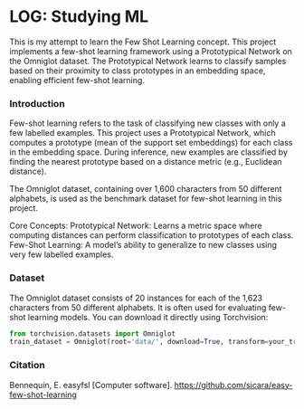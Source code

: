 # LOG: Studying ML

This is my attempt to learn the Few Shot Learning concept. This project implements a few-shot learning framework using a Prototypical Network on the Omniglot dataset. The Prototypical Network learns to classify samples based on their proximity to class prototypes in an embedding space, enabling efficient few-shot learning.
### Introduction
Few-shot learning refers to the task of classifying new classes with only a few labelled examples. This project uses a Prototypical Network, which computes a prototype (mean of the support set embeddings) for each class in the embedding space. During inference, new examples are classified by finding the nearest prototype based on a distance metric (e.g., Euclidean distance).

The Omniglot dataset, containing over 1,600 characters from 50 different alphabets, is used as the benchmark dataset for few-shot learning in this project.

Core Concepts:
Prototypical Network: Learns a metric space where computing distances can perform classification to prototypes of each class.
Few-Shot Learning: A model’s ability to generalize to new classes using very few labelled examples.
### Dataset
The Omniglot dataset consists of 20 instances for each of the 1,623 characters from 50 different alphabets. It is often used for evaluating few-shot learning models. You can download it directly using Torchvision:
```python
from torchvision.datasets import Omniglot
train_dataset = Omniglot(root='data/', download=True, transform=your_transform)
```
### Citation
Bennequin, E. easyfsl [Computer software]. https://github.com/sicara/easy-few-shot-learning
